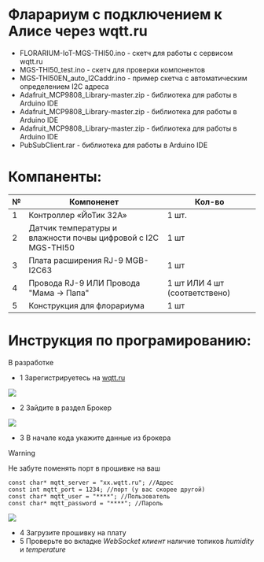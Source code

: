 # Фларариум с подключением к Алисе через wqtt.ru

- FLORARIUM-IoT-MGS-THI50.ino - скетч для работы с сервисом wqtt.ru
- MGS-THI50_test.ino - скетч для проверки компонентов
- MGS-THI50EN_auto_I2Caddr.ino - пример скетча c автоматическим определением I2C адреса
- Adafruit_MCP9808_Library-master.zip - библиотека для работы в Arduino IDE
- Adafruit_MCP9808_Library-master.zip - библиотека для работы в Arduino IDE
- Adafruit_MCP9808_Library-master.zip - библиотека для работы в Arduino IDE
- PubSubClient.rar - библиотека для работы в Arduino IDE
  

# Компаненты:

|№|Компоненет |Кол-во|
| ----------- | -----------|-----------|
|1|Контроллер «ЙоТик 32А»|1 шт.|
|2|Датчик температуры и влажности почвы цифровой с I2C MGS-THI50 |1 шт|
|3|Плата расширения RJ-9 MGB-I2C63 |1 шт|
|4|Провода RJ-9 ИЛИ Провода "Мама -> Папа" |1 шт ИЛИ 4 шт (соответствено)|
|5|Конструкция для флорариума|1 шт|

# Инструкция по програмированию:

В разработке
- 1 Зарегистрируетесь на [wqtt.ru](https://dash.wqtt.ru/account/)

 <img src="https://i.imgur.com/6l6TWX0.jpg">

 - 2 Зайдите в раздел Брокер 

<img src="https://imgur.com/38u80Wz.jpg">

- 3 В начале кода укажите данные из брокера

> [!WARNING]
> Не забуте поменять порт в прошивке на ваш

```
const char* mqtt_server = "xx.wqtt.ru"; //Адрес
const int mqtt_port = 1234; //порт (у вас скорее другой)
const char* mqtt_user = "****"; //Пользователь
const char* mqtt_password = "****"; //Пароль
```
<img src="https://imgur.com/GCz0EJS.jpg">

- 4 Загрузите прошивку на плату
- 5 Проверьте во вкладке *WebSocket клиент* наличие топиков *humidity* и *temperature*
